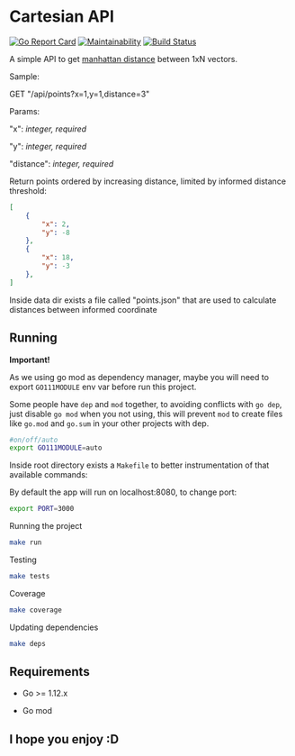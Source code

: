 # Cartesian API

[![Go Report Card](https://goreportcard.com/badge/github.com/aymone/cartesian-api)](https://goreportcard.com/report/github.com/aymone/cartesian-api)
[![Maintainability](https://api.codeclimate.com/v1/badges/67651a109b421ee1213f/maintainability)](https://codeclimate.com/github/aymone/api-unit-test/maintainability)
[![Build Status](https://travis-ci.org/aymone/cartesian-api.svg?branch=master)](https://travis-ci.org/aymone/cartesian-api)

A simple API to get [manhattan distance](https://xlinux.nist.gov/dads/HTML/manhattanDistance.html) between 1xN vectors.

Sample:

GET "/api/points?x=1,y=1,distance=3"

Params:

"x": *integer, required*

"y": *integer, required*

"distance": *integer, required*

Return points ordered by increasing distance, limited by informed distance threshold:

```json
[
    {
        "x": 2,
        "y": -8
    },
    {
        "x": 18,
        "y": -3
    },
]
```

Inside data dir exists a file called "points.json" that are used to calculate distances between informed coordinate

## Running

**Important!**

As we using go mod as dependency manager, maybe you will need to export `GO111MODULE` env var before run this project.

Some people have `dep` and `mod` together, to avoiding conflicts with `go dep`, just disable `go mod` when you not using, this will prevent `mod` to create files like `go.mod` and `go.sum` in your other projects with dep.

```bash
#on/off/auto
export GO111MODULE=auto
```

Inside root directory exists a `Makefile` to better instrumentation of that available commands:

By default the app will run on localhost:8080, to change port:

```bash
export PORT=3000
```

Running the project

```bash
make run
```

Testing

```bash
make tests
```

Coverage

```bash
make coverage
```

Updating dependencies

```bash
make deps
```

## Requirements

- Go >= 1.12.x

- Go mod

## I hope you enjoy :D
